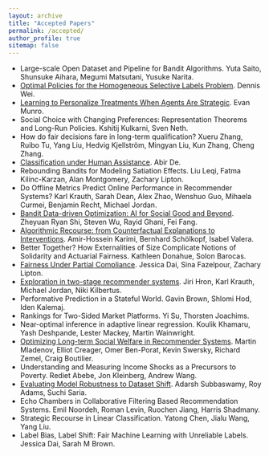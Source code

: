 ```yaml
---
layout: archive
title: "Accepted Papers"
permalink: /accepted/
author_profile: true
sitemap: false
---
```

* Large-scale Open Dataset and Pipeline for Bandit Algorithms. Yuta Saito, Shunsuke Aihara, Megumi Matsutani, Yusuke Narita.
* [Optimal Policies for the Homogeneous Selective Labels Problem](https://arxiv.org/abs/2011.01381). Dennis Wei.
* [Learning to Personalize Treatments When Agents Are Strategic](https://arxiv.org/abs/2011.06528). Evan Munro.
* Social Choice with Changing Preferences: Representation Theorems and Long-Run Policies. Kshitij Kulkarni, Sven Neth.
* How do fair decisions fare in long-term qualification? Xueru Zhang, Ruibo Tu, Yang Liu, Hedvig Kjellström, Mingyan Liu, Kun Zhang, Cheng Zhang.
* [Classification under Human Assistance](https://arxiv.org/abs/2006.11845). Abir De.
* Rebounding Bandits for Modeling Satiation Effects. Liu Leqi, Fatma Kilinc-Karzan, Alan Montgomery, Zachary  Lipton.
* Do Offline Metrics Predict Online Performance in Recommender Systems? Karl Krauth, Sarah Dean, Alex Zhao, Wenshuo Guo, Mihaela Curmei, Benjamin Recht, Michael Jordan.
* [Bandit Data-driven Optimization: AI for Social Good and Beyond](https://arxiv.org/abs/2008.11707). Zheyuan Ryan Shi, Steven Wu, Rayid Ghani, Fei Fang.
* [Algorithmic Recourse: from Counterfactual Explanations to Interventions](https://arxiv.org/abs/2002.06278). Amir-Hossein Karimi, Bernhard Schölkopf, Isabel Valera.
* Better Together? How Externalities of Size Complicate Notions of Solidarity and Actuarial Fairness. Kathleen Donahue, Solon Barocas.
* [Fairness Under Partial Compliance](https://arxiv.org/abs/2011.03654). Jessica Dai, Sina Fazelpour, Zachary  Lipton.
* [Exploration in two-stage recommender systems](https://arxiv.org/abs/2009.08956). Jiri Hron, Karl Krauth, Michael Jordan, Niki Kilbertus.
* Performative Prediction in a Stateful World. Gavin Brown, Shlomi Hod, Iden Kalemaj.
* Rankings for Two-Sided Market Platforms. Yi Su, Thorsten Joachims.
* Near-optimal inference in adaptive linear regression. Koulik Khamaru, Yash Deshpande, Lester Mackey, Martin Wainwright.
* [Optimizing Long-term Social Welfare in Recommender Systems](https://arxiv.org/abs/2008.00104). Martin Mladenov, Elliot Creager, Omer Ben-Porat, Kevin Swersky, Richard Zemel, Craig Boutilier.
* Understanding and Measuring Income Shocks as a Precursors to Poverty. Rediet Abebe, Jon Kleinberg, Andrew Wang.
* [Evaluating Model Robustness to Dataset Shift](https://arxiv.org/abs/2010.15100). Adarsh Subbaswamy, Roy Adams, Suchi Saria.
* Echo Chambers in Collaborative Filtering Based Recommendation Systems. Emil Noordeh, Roman Levin, Ruochen Jiang, Harris Shadmany.
* Strategic Recourse in Linear Classification. Yatong Chen, Jialu Wang, Yang Liu.
* Label Bias, Label Shift: Fair Machine Learning with Unreliable Labels. Jessica Dai, Sarah M Brown.
